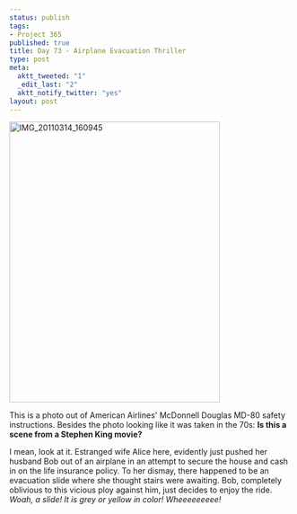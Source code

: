 ```yaml
--- 
status: publish
tags: 
- Project 365
published: true
title: Day 73 - Airplane Evacuation Thriller
type: post
meta: 
  aktt_tweeted: "1"
  _edit_last: "2"
  aktt_notify_twitter: "yes"
layout: post
---
```

<a href="http://www.flickr.com/photos/freeed/5527704581/" title="IMG_20110314_160945 by Fred​, on Flickr"><img src="http://farm6.static.flickr.com/5056/5527704581_0a33c84d4e.jpg" width="375" height="500" alt="IMG_20110314_160945" /></a>

This is a photo out of American Airlines' McDonnell Douglas MD-80 safety instructions. Besides the photo looking like it was taken in the 70s: <strong>Is this a scene from a Stephen King movie?</strong>

I mean, look at it. Estranged wife Alice here, evidently just pushed her husband Bob out of an airplane in an attempt to secure the house and cash in on the life insurance policy. To her dismay, there happened to be an evacuation slide where she thought stairs were awaiting. Bob, completely oblivious to this vicious ploy against him, just decides to enjoy the ride. <em>Woah, a slide! It is grey or yellow in color! Wheeeeeeeee!</em>
